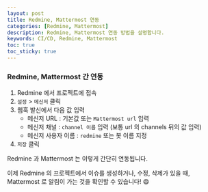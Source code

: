 ```yaml
---
layout: post
title: Redmine, Mattermost 연동
categories: [Redmine, Mattermost]
description: Redmine, Mattermost 연동 방법을 설명합니다. 
keywords: CI/CD, Redmine, Mattermost
toc: true
toc_sticky: true
---
```


### Redmine, Mattermost 간 연동

1. Redmine 에서 프로젝트에 접속
2. `설정` > `메신저` 클릭
3. 웹훅 발신에서 다음 값 입력
    - 메신저 URL : 기본값 또는 `Mattermost url` 입력
    - 메신저 채널 : `channel 이름` 입력 (보통 url 의 channels 뒤의 값 입력)
    - 메신저 사용자 이름 : `redmine` 또는 봇 이름 지정
4. `저장` 클릭

Redmine 과 Mattermost 는 이렇게 간단히 연동됩니다. 

이제 Redmine 의 프로젝트에서 이슈를 생성하거나, 수정, 삭제가 있을 때, Mattermost 로 알림이 가는 것을 확인할 수 있습니다! :smile:
